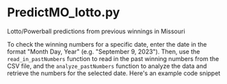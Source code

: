 # PredictMO_lotto.py
Lotto/Powerball predictions from previous winnings in Missouri


To check the winning numbers for a specific date, 
enter the date in the format "Month Day, Year" (e.g. "September 9, 2023"). 
Then, use the `read_in_pastNumbers` function to read in the past winning numbers from the CSV file, and the `analyze_pastNumbers` function to analyze the data and retrieve the numbers for the selected date. Here's an example code snippet
